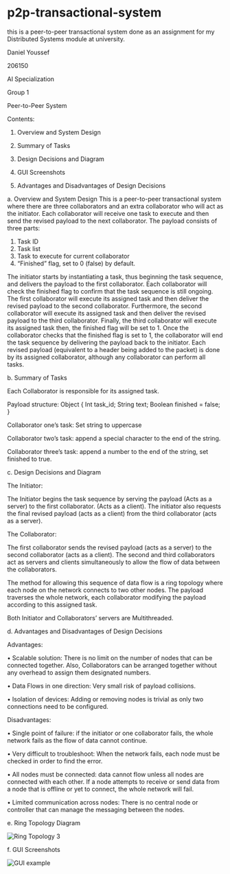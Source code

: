 # p2p-transactional-system
this is a peer-to-peer transactional system done as an assignment for my Distributed Systems module at university.

Daniel Youssef

206150

AI Specialization

Group 1

Peer-to-Peer System

Contents:

1.	Overview and System Design

2.	Summary of Tasks



3.	Design Decisions and Diagram


4.	GUI Screenshots



5.	Advantages and Disadvantages of Design Decisions












a. 	Overview and System Design
This is a peer-to-peer transactional system where there are three collaborators and an extra collaborator who will act as the initiator. Each collaborator will receive one task to execute and then send the revised payload to the next collaborator. The payload consists of three parts:


1.	Task ID
2.	Task list
3.	Task to execute for current collaborator
4.	“Finished” flag, set to 0 (false) by default.


The initiator starts by instantiating a task, thus beginning the task sequence, and delivers the payload to the first collaborator. Each collaborator will check the finished flag to confirm that the task sequence is still ongoing. The first collaborator will execute its assigned task and then deliver the revised payload to the second collaborator. Furthermore, the second collaborator will execute its assigned task and then deliver the revised payload to the third collaborator. Finally, the third collaborator will execute its assigned task then, the finished flag will be set to 1. Once the collaborator checks that the finished flag is set to 1, the collaborator will end the task sequence by delivering the payload back to the initiator. Each revised payload (equivalent to a header being added to the packet) is done by its assigned collaborator, although any collaborator can perform all tasks.


b.	Summary of Tasks


Each Collaborator is responsible for its assigned task.

Payload structure: Object {
Int task_id;
String text;
Boolean finished = false;
}

Collaborator one’s task: Set string to uppercase

Collaborator two’s task: append a special character to the end of the string.

Collaborator three’s task: append a number to the end of the string, set finished to true.



c.	Design Decisions and Diagram


The Initiator:

The Initiator begins the task sequence by serving the payload (Acts as a server) to the first collaborator. (Acts as a client). The initiator also requests the final revised payload (acts as a client) from the third collaborator (acts as a server).



The Collaborator: 

The first collaborator sends the revised payload (acts as a server) to the second collaborator (acts as a client). The second and third collaborators act as servers and clients simultaneously to allow the flow of data between the collaborators.

The method for allowing this sequence of data flow is a ring topology where each node on the network connects to two other nodes. The payload traverses the whole network, each collaborator modifying the payload according to this assigned task.

Both Initiator and Collaborators’ servers are Multithreaded.


d.	Advantages and Disadvantages of Design Decisions


Advantages:

•	Scalable solution: There is no limit on the number of nodes that can be connected together. Also, Collaborators can be arranged together without any overhead to assign them designated numbers.

•	Data Flows in one direction: Very small risk of payload collisions.

•	Isolation of devices: Adding or removing nodes is trivial as only two connections need to be configured.


Disadvantages:

•	Single point of failure: if the initiator or one collaborator fails, the whole network fails as the flow of data cannot continue.

•	Very difficult to troubleshoot: When the network fails, each node must be checked in order to find the error.

•	All nodes must be connected: data cannot flow unless all nodes are connected with each other. If a node attempts to receive or send data from a node that is offline or yet to connect, the whole network will fail.

•	Limited communication across nodes: There is no central node or controller that can manage the messaging between the nodes.





e. Ring Topology Diagram

![Ring Topology 3](https://user-images.githubusercontent.com/90353446/160250215-2a511f94-bf6c-4c06-bbe5-011aaacde00e.png)


f. GUI Screenshots

![GUI example](https://user-images.githubusercontent.com/90353446/160250213-9e11f7cc-7676-46c2-8c95-75d099305c51.png)


